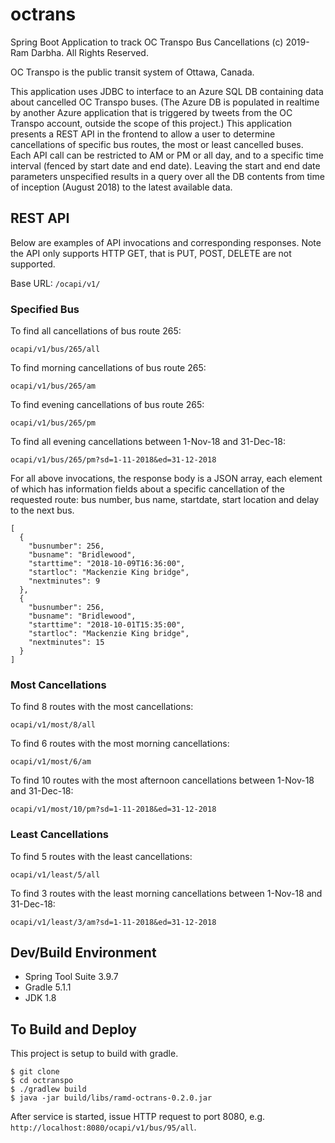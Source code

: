 # octrans
Spring Boot Application to track OC Transpo Bus Cancellations
(c) 2019- Ram Darbha. All Rights Reserved.

OC Transpo is the public transit system of Ottawa, Canada.

This application uses JDBC to interface to an Azure SQL DB containing data about cancelled OC Transpo buses.  (The Azure DB is populated in realtime by another Azure application that is triggered by tweets from the OC Transpo account, outside the scope of this project.)  This application presents a REST API in the frontend to allow a user to determine cancellations of specific bus routes,  the most or least cancelled buses.  Each API call can be restricted to AM or PM or all day, and to a specific time interval (fenced by start date and end date).  Leaving the start and end date parameters unspecified results in a query over all the DB contents from time of inception (August 2018) to the latest available data.

## REST API

Below are examples of API invocations and corresponding responses.  Note the API only supports HTTP GET, that is PUT, POST, DELETE are not supported.

Base URL: `/ocapi/v1/`

### Specified Bus

To find all cancellations of bus route 265:
 
`ocapi/v1/bus/265/all`

To find morning cancellations of bus route 265:
 
`ocapi/v1/bus/265/am`

To find evening cancellations of bus route 265:
 
`ocapi/v1/bus/265/pm`

To find all evening cancellations between 1-Nov-18 and 31-Dec-18:
 
`ocapi/v1/bus/265/pm?sd=1-11-2018&ed=31-12-2018`

For all above invocations, the response body is a JSON array, each element of which has information fields about a specific cancellation of the requested route: bus number, bus name, startdate, start location and delay to the next bus.

    [
      {
        "busnumber": 256,
        "busname": "Bridlewood",
        "starttime": "2018-10-09T16:36:00",
        "startloc": "Mackenzie King bridge",
        "nextminutes": 9
      },
      {
        "busnumber": 256,
        "busname": "Bridlewood",
        "starttime": "2018-10-01T15:35:00",
        "startloc": "Mackenzie King bridge",
        "nextminutes": 15
      }
    ]

### Most Cancellations

To find 8 routes with the most cancellations:
 
`ocapi/v1/most/8/all`

To find 6 routes with the most morning cancellations:
 
`ocapi/v1/most/6/am`

To find 10 routes with the most afternoon cancellations between 1-Nov-18 and 31-Dec-18:
 
`ocapi/v1/most/10/pm?sd=1-11-2018&ed=31-12-2018`


### Least Cancellations

To find 5 routes with the least cancellations:
 
`ocapi/v1/least/5/all`

To find 3 routes with the least morning cancellations between 1-Nov-18 and 31-Dec-18:
 
`ocapi/v1/least/3/am?sd=1-11-2018&ed=31-12-2018`



## Dev/Build Environment

- Spring Tool Suite 3.9.7
- Gradle 5.1.1
- JDK 1.8

## To Build and Deploy

This project is setup to build with gradle.

    $ git clone 
    $ cd octranspo
    $ ./gradlew build
    $ java -jar build/libs/ramd-octrans-0.2.0.jar

After service is started, issue HTTP request to port 8080, e.g. `http://localhost:8080/ocapi/v1/bus/95/all`.
